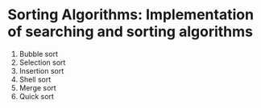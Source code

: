 # Sorting Algorithms: Implementation of searching and sorting algorithms
1. Bubble sort
2. Selection sort
3. Insertion sort
4. Shell sort
5. Merge sort
6. Quick sort
